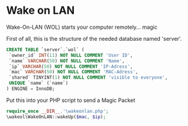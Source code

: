 # Wake on LAN
Wake-On-LAN (WOL) starts your computer remotely... magic

First of all, this is the structure of the needed database named 'server'.
```sql
CREATE TABLE `server`.`wol` (
 `owner_id` INT(11) NOT NULL COMMENT 'User ID',
 `name` VARCHAR(50) NOT NULL COMMENT 'Name',
 `ip` VARCHAR(50) NOT NULL COMMENT 'IP-Adress',
 `mac` VARCHAR(50) NOT NULL COMMENT 'MAC-Adress',
 `shared` TINYINT(1) NOT NULL COMMENT 'visible to everyone',
 UNIQUE `name` (`name`)
) ENGINE = InnoDB;
```

Put this into your PHP script to send a Magic Packet
```php
require_once __DIR__.'\wakeonlan.php';
\wakeol\WakeOnLAN::wakeUp($mac, $ip);
```
